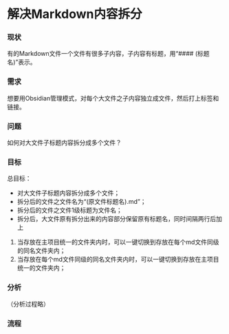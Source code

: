 
# 解决Markdown内容拆分

### 现状

有的Markdown文件一个文件有很多子内容，子内容有标题，用“#### (标题名)”表示。



### 需求

想要用Obsidian管理模式，对每个大文件之子内容独立成文件，然后打上标签和链接。



### 问题

如何对大文件子标题内容拆分成多个文件？



### 目标

总目标：

- 对大文件子标题内容拆分成多个文件；
- 拆分后的文件之文件名为“(原文件标题名).md”；
- 拆分后的文件之文件1级标题为文件名；
- 拆分后，大文件原有拆分出来的内容部分保留原有标题名，同时间隔两行后加上

1. 当存放在主项目统一的文件夹内时，可以一键切换到存放在每个md文件同级的同名文件夹内；
1. 当存放在每个md文件同级的同名文件夹内时，可以一键切换到存放在主项目统一的文件夹内；



### 分析

（分析过程略）



### 流程


















